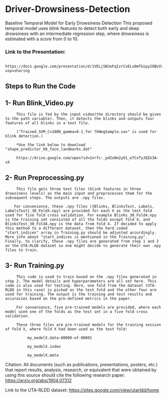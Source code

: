 # Driver-Drowsiness-Detection

Baseline Temporal Model for Early Drowsiness Detection
This proposed temporal model uses blink features to detect both early and deep drowsiness with an intermediate regression step, where drowsiness is estimated with a score from 0 to 10.

### Link to the Presentation:

      https://docs.google.com/presentation/d/1VELjSNJeFqIzrCvELx0mfGipy2OBvVXr3RwuxkOmxc8/edit?usp=sharing

## Steps to Run the Code
## 1- Run Blink_Video.py
         This file is fed by the input video(the directory should be given to the path variable). Then, it detects the blinks and outputs four features of all blinks in a text file.

         ("Trained_SVM_C=1000_gamma=0.1_for 7kNegSample.sav" is used for blink detection.) 

         *Use the link below to download "shape_predictor_68_face_landmarks.dat"

         https://drive.google.com/open?id=1nrfc-_pdIxNn2yO1_e7CxTyJQIk3A-vX
         
## 2- Run Preprocessing.py
         This file gets three text files (blink features in three drowsiness levels) as the main input and preprocesses them for the subsequent steps. The outputs are .npy files.

        For convenience, these .npy files ({Blinks, BlinksTest, Labels, LabelsTest}_30_FoldX.npy) are provided for each X as the test fold used for five fold cross validation. For example Blinks_30_Fold4.npy is the training set consisted of all the folds except fold 4, and BlinksTest_30_Fold4.npy is the data from fold 4. If decided to apply this method to a different dataset, then the hard coded "start_indices" array in Training.py should be adjusted accordingly. More info about "start_indices is mentioned in the Training.py". Finally, to clarify, these .npy files are generated from step 1 and 2 on the UTA-RLDD dataset so one might decide to generate their own .npy files to train.
        
## 3- Run Training.py
         This code is used to train based on the .npy files generated in step 2. The model details and hyperparameters are all set here. This code is also used for testing. Here, one fold from the dataset (UTA-RLDD in this case) is picked as the test fold and the other four are used for training. The output is the training and test results and accuracies based on the pre-defined metrics in the paper.

         For convenience, five pre-trained models are provided, where each model used one of the folds as the test set in a five fold cross validation.

         These three files are pre-trained models for the training session of fold X, where fold X had been used as the test fold:

              my_modelX.data-00000-of-00001

              my_modelX.index

              my_modelX.meta

Citation:
All documents (such as publications, presentations, posters, etc.) that report results, analysis, research, or equivalent that were obtained by using this source should cite the following research paper: https://arxiv.org/abs/1904.07312

Link to the UTA-RLDD dataset:
https://sites.google.com/view/utarldd/home
